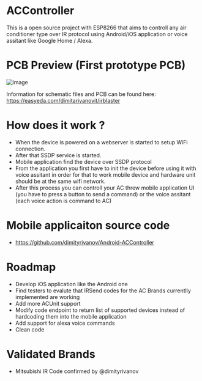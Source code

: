 # ACController
This is a open source project with ESP8266 that aims to controll any air conditioner type over IR protocol using Android/iOS application or voice assitant like Google Home / Alexa.

# PCB Preview (First prototype PCB)
![image](https://i.ibb.co/BCLy09t/Screenshot-2019-08-21-at-23-34-39.png)

Information for schematic files and PCB can be found here: https://easyeda.com/dimitarivanovit/irblaster

# How does it work ?
  * When the device is powered on a webserver is started to setup WiFi connection.
  * After that SSDP service is started.
  * Mobile application find the device over SSDP protocol
  * From the application you first have to init the device before using it with voice assitant in order for that to work mobile device and hardware unit should be at the same wifi network.
  * After this process you can controll your AC threw mobile application UI (you have to press a button to send a command) or the voice assitant (each voice action is command to AC)
 
# Mobile applicaiton source code
  * https://github.com/dimityrivanov/Android-ACController
  
# Roadmap
  * Develop iOS application like the Android one
  * Find testers to evalute that IRSend codes for the AC Brands currentlly implemented are working
  * Add more ACUnit support
  * Modify code endpoint to return list of supported devices instead of hardcoding them into the mobile application
  * Add support for alexa voice commands
  * Clean code
  
  
# Validated Brands
 * Mitsubishi IR Code confirmed by @dimityrivanov
  
